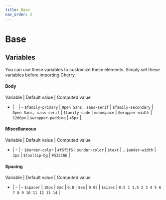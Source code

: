 ```yaml
---
title: Base
nav_order: 3
---
```


# Base

## Variables

You can use these variables to customize these elements. Simply set these variables before importing Cherry.

#### Body

Variable | Default value | Computed value
- | - | -
`$family-primary`   | `Open Sans, sans-serif` |
`$family-secondary` | `Open Sans, sans-serif` |
`$family-code`      | `monospace` |
`$wrapper-width`    | `1200px` |
`$wrapper-padding`  | `45px` |

#### Miscellaneous

Variable | Default value | Computed value
- | - | -
`$border-color`     | `#f5f5f5` |
`$under-color`      | `$text` | ..
`$under-width`      | `3px` |
`$tooltip-bg`       | `#532C6E` |

#### Spacing

Variable | Default value | Computed value
- | - | -
`$spacer` | `10px` |
`$md`     | `0.8` |
`$sm`     | `0.65` |
`$sizes`  | `0.5 1 1.5 2 3 4 5 6 7 8 9 10 11 12 13 14` |
